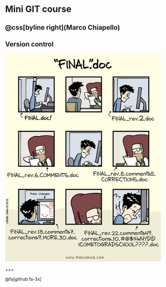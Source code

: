 # Mini GIT course

@css[byline right](Marco Chiapello)
---

## Version control
![Logo](assets/img/phd101212s.png)

+++

@fa[github fa-3x]


